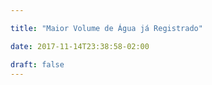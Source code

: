 ```yaml
---

title: "Maior Volume de Água já Registrado"

date: 2017-11-14T23:38:58-02:00

draft: false
---
```


<div id="vis" width=300></div>

<script src="https://cdnjs.cloudflare.com/ajax/libs/vega/3.0.7/vega.js"></script>
<script src="https://cdnjs.cloudflare.com/ajax/libs/vega-lite/2.0.1/vega-lite.js"></script>
<script src="https://cdnjs.cloudflare.com/ajax/libs/vega-embed/3.0.0-rc7/vega-embed.js"></script>
<script>
    const spec = {
    "$schema": "https://vega.github.io/schema/vega-lite/v2.json",
    "layer": [{
    "data": {
        "url": "https://api.insa.gov.br/reservatorios/12172/monitoramento",
        "format": {
        "type": "json",
        "property": "volumes",
        "parse": {
            "DataInformacao": "utc:'%d/%m/%Y'"
                }
            }
        },

    "width": 900,
    "height": 150,

    "mark": {
        "type": "line",
        "interpolate": "monotone"
    },
    "selection": {
      "brush": {"type": "interval", "encodings": ["x"]}
    },
    "encoding": {
      "x": {
        "timeUnit" : "monthyear",
        "field": "DataInformacao",
        "type": "temporal",
        "axis": {"format": "%Y", "title" : "Volume ao longo dos anos"}
       },
      "y": {
        "field": "Volume",
        "type": "quantitative",
        "axis": {"tickCount": 30, "grid": false, "title": "Volume "}
         }

         }
       },



{
  "data": {"values": [{"y" : 522}]},
  "mark": "rule",
  "encoding": {
    "y": {"field": "y","type": "quantitative"},
    "color": {"value": "orange"},
    "size": {"value": 2}
  }

}
    ]
     }

     ;
      	vegaEmbed('#vis', spec).catch(console.warn);
     </script>
